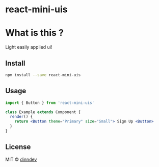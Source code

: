 # react-mini-uis

# What is this ?

Light easily applied ui!

## Install

```bash
npm install --save react-mini-uis
```

## Usage

```jsx
import { Button } from 'react-mini-uis'

class Example extends Component {
  render() {
    return <Button theme="Primary" size="Small"> Sign Up <Button>
  }
}
```

## License

MIT © [dinndev](https://github.com/dinndev)
